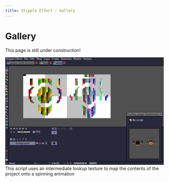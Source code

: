 ```yaml
---
title: Stipple Effect - Gallery
---
```

# Gallery

<!-- TODO -->

This page is still under construction!

<div class="media-container">
    <img class="media" src="https://raw.githubusercontent.com/jbunke/se-docs/master/assets/graphics/complex-preview.gif" alt="Preview script" loading="lazy">
    <div class="caption">
        This script uses an intermediate lookup texture to map the contents of the project onto a spinning animation
    </div>
</div>

